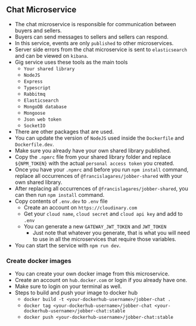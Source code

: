 ## Chat Microservice

- The chat microservice is responsible for communication between buyers and sellers.
- Buyers can send messages to sellers and sellers can respond.
- In this service, events are only `published` to other microservices.
- Server side errors from the chat microservice is sent to `elasticsearch` and can be viewed on `kibana`.
- Gig service uses these tools as the main tools
  - `Your shared library`
  - `NodeJS`
  - `Express`
  - `Typescript`
  - `Rabbitmq`
  - `Elasticsearch`
  - `MongoDB database`
  - `Mongoose`
  - `Json web token`
  - `SocketIO`
- There are other packages that are used.
- You can update the version of `NodeJS` used inside the `Dockerfile` and `Dockerfile.dev`.
- Make sure you already have your own shared library published.
- Copy the `.npmrc` file from your shared library folder and replace `${NPM_TOKEN}` with the actual `personal access token` you created.
- Once you have your `.npmrc` and before you run `npm install` command, replace all occurrences of `@francislagares/jobber-shared` with your own shared library.
- After replacing all occurrences of `@francislagares/jobber-shared`, you can then run `npm install` command.
- Copy contents of `.env.dev` to `.env` file
  - Create an account on `https://cloudinary.com`
  - Get your `cloud name`, `cloud secret` and `cloud api key` and add to `.env`
  - You can generate a new `GATEWAY_JWT_TOKEN` and `JWT_TOKEN`
    - Just note that whatever you generate, that is what you will need to use in all the microservices that require those variables.
- You can start the service with `npm run dev`.

### Create docker images

- You can create your own docker image from this microservice.
- Create an account on `hub.docker.com` or login if you already have one.
- Make sure to login on your terminal as well.
- Steps to build and push your image to docker hub
  - `docker build -t <your-dockerhub-username>/jobber-chat .`
  - `docker tag <your-dockerhub-username>/jobber-chat <your-dockerhub-username>/jobber-chat:stable`
  - `docker push <your-dockerhub-username>/jobber-chat:stable`
